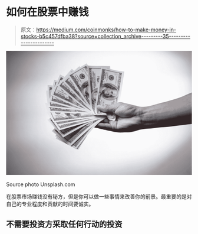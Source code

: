 # 如何在股票中赚钱

> 原文：<https://medium.com/coinmonks/how-to-make-money-in-stocks-b5c457dfba38?source=collection_archive---------35----------------------->

![](img/bd7cb429e625c9cb558be22af26d2e0b.png)

Source photo Unsplash.com

在股票市场赚钱没有秘方，但是你可以做一些事情来改善你的前景。最重要的是对自己的专业程度和贡献的时间要诚实。

## 不需要投资方采取任何行动的投资
